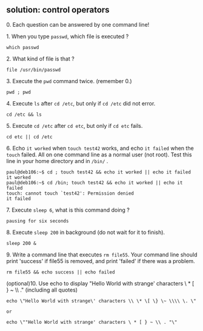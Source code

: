 ## solution: control operators

0\. Each question can be answered by one command line!

1\. When you type `passwd`, which file is executed ?

    which passwd

2\. What kind of file is that ?

    file /usr/bin/passwd

3\. Execute the `pwd` command twice. (remember 0.)

    pwd ; pwd

4\. Execute `ls` after `cd /etc`, but only if `cd /etc` did not error.

    cd /etc && ls

5\. Execute `cd /etc` after `cd etc`, but only if `cd etc` fails.

    cd etc || cd /etc

6\. Echo `it worked` when `touch test42` works, and echo `it failed`
when the `touch` failed. All on one command line as a normal user (not
root). Test this line in your home directory and in `/bin/` .

    paul@deb106:~$ cd ; touch test42 && echo it worked || echo it failed
    it worked
    paul@deb106:~$ cd /bin; touch test42 && echo it worked || echo it failed
    touch: cannot touch `test42': Permission denied
    it failed

7\. Execute `sleep 6`, what is this command doing ?

    pausing for six seconds

8\. Execute `sleep 200` in background (do not wait for it to finish).

    sleep 200 &

9\. Write a command line that executes `rm file55`. Your command line
should print \'success\' if file55 is removed, and print \'failed\' if
there was a problem.

    rm file55 && echo success || echo failed

(optional)10. Use echo to display \"Hello World with strange\'
characters \\ \* \[ } \~ \\\\ .\" (including all quotes)

    echo \"Hello World with strange\' characters \\ \* \[ \} \~ \\\\ \. \"

    or

    echo \""Hello World with strange' characters \ * [ } ~ \\ . "\"

